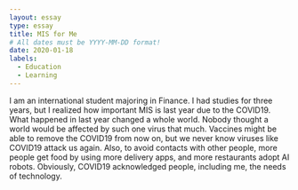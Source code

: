 ```yaml
---
layout: essay
type: essay
title: MIS for Me
# All dates must be YYYY-MM-DD format!
date: 2020-01-18
labels:
  - Education
  - Learning
--- 
```


I am an international student majoring in Finance. I had studies for three years, but I realized how important MIS is last year due to the COVID19. What happened in last year changed a whole world. Nobody thought a world would be affected by such one virus that much. Vaccines might be able to remove the COVID19 from now on, but we never know viruses like COVID19 attack us again. Also, to avoid contacts with other people, more people get food by using more delivery apps, and more restaurants adopt AI robots. Obviously, COVID19 acknowledged people, including me, the needs of technology.